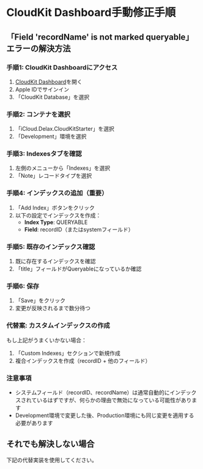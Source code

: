 # CloudKit Dashboard手動修正手順

## 「Field 'recordName' is not marked queryable」エラーの解決方法

### 手順1: CloudKit Dashboardにアクセス
1. [CloudKit Dashboard](https://icloud.developer.apple.com/dashboard)を開く
2. Apple IDでサインイン
3. 「CloudKit Database」を選択

### 手順2: コンテナを選択
1. 「iCloud.Delax.CloudKitStarter」を選択
2. 「Development」環境を選択

### 手順3: Indexesタブを確認
1. 左側のメニューから「Indexes」を選択
2. 「Note」レコードタイプを選択

### 手順4: インデックスの追加（重要）
1. 「Add Index」ボタンをクリック
2. 以下の設定でインデックスを作成：
   - **Index Type**: QUERYABLE
   - **Field**: recordID（またはsystemフィールド）
   
### 手順5: 既存のインデックス確認
1. 既に存在するインデックスを確認
2. 「title」フィールドがQueryableになっているか確認

### 手順6: 保存
1. 「Save」をクリック
2. 変更が反映されるまで数分待つ

### 代替案: カスタムインデックスの作成
もし上記がうまくいかない場合：
1. 「Custom Indexes」セクションで新規作成
2. 複合インデックスを作成（recordID + 他のフィールド）

### 注意事項
- システムフィールド（recordID、recordName）は通常自動的にインデックスされているはずですが、何らかの理由で無効になっている可能性があります
- Development環境で変更した後、Production環境にも同じ変更を適用する必要があります

## それでも解決しない場合
下記の代替実装を使用してください。